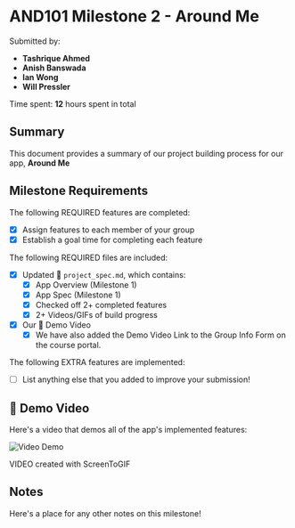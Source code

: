 <!-- (This is a comment) INSTRUCTIONS: Go through this page and fill out any **bolded** entries with their correct values.-->

# AND101 Milestone 2 - **Around Me**

Submitted by:
- **Tashrique Ahmed**
- **Anish Banswada**
- **Ian Wong**
- **Will Pressler**

Time spent: **12** hours spent in total

## Summary

This document provides a summary of our project building process for our app, **Around Me**

## Milestone Requirements

<!-- Please be sure to change the [ ] to [x] for any features you completed.  If a feature is not checked [x], you might miss the points for that item! -->

The following REQUIRED features are completed:

- [x] Assign features to each member of your group
- [x] Establish a goal time for completing each feature

The following REQUIRED files are included:

- [x] Updated 📄 `project_spec.md`, which contains:
  - [X] App Overview (Milestone 1)
  - [X] App Spec (Milestone 1)
  - [x] Checked off 2+ completed features
  - [x] 2+ Videos/GIFs of build progress

- [x] Our 🎥 Demo Video
  - [x] We have also added the Demo Video Link to the Group Info Form on the course portal.

The following EXTRA features are implemented:

- [ ] List anything else that you added to improve your submission!

## 🎥 Demo Video

Here's a video that demos all of the app's implemented features:

<img src='https://i.imgur.com/ILWwFR8.gif' title='Video Demo'  alt='Video Demo' />

VIDEO created with ScreenToGIF

## Notes

Here's a place for any other notes on this milestone!
